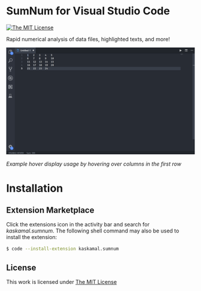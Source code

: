# SumNum for Visual Studio Code

[![The MIT License](https://flat.badgen.net/badge/license/MIT/orange)](http://opensource.org/licenses/MIT)

Rapid numerical analysis of data files, highlighted texts, and more!

![Example](https://raw.githubusercontent.com/kaskamal/vscode-sumnum/master/images/example_sumnum_usage.gif)

*Example hover display usage by hovering over columns in the first row*

# Installation 

## Extension Marketplace

Click the extensions icon in the activity bar and search for *kaskamal.sumnum*. The following shell command may also be used to install the extension:

```bash
$ code --install-extension kaskamal.sumnum
```


## License

This work is licensed under [The MIT License](https://opensource.org/licenses/MIT)
